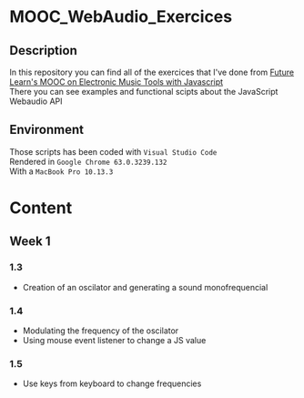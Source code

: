 # MOOC_WebAudio_Exercices

## Description

In this repository you can find all of the exercices that I've done from [Future Learn's MOOC on Electronic Music Tools with Javascript](https://www.futurelearn.com/courses/electronic-music-tools)
<br/>
There you can see examples and functional scipts about the JavaScript Webaudio API

## Environment

Those scripts has been coded with `Visual Studio Code`
<br/>
Rendered in `Google Chrome 63.0.3239.132`
<br />
With a `MacBook Pro 10.13.3`

# Content

## Week 1

### 1.3

- Creation of an oscilator and generating a sound monofrequencial

### 1.4 

- Modulating the frequency of the oscilator
- Using mouse event listener to change a JS value

### 1.5

- Use keys from keyboard to change frequencies
